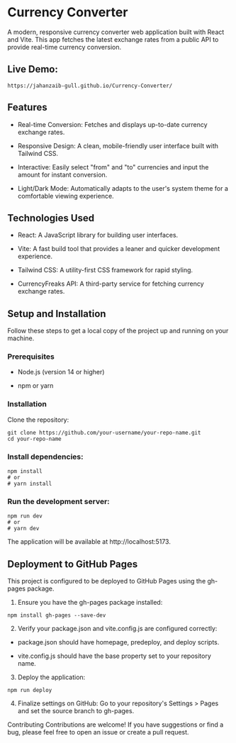 # Currency Converter
A modern, responsive currency converter web application built with React and Vite. This app fetches the latest exchange rates from a public API to provide real-time currency conversion.

## Live Demo:
    https://jahanzaib-gull.github.io/Currency-Converter/

## Features
* Real-time Conversion: Fetches and displays up-to-date currency exchange rates.

* Responsive Design: A clean, mobile-friendly user interface built with Tailwind CSS.

* Interactive: Easily select "from" and "to" currencies and input the amount for instant conversion.

* Light/Dark Mode: Automatically adapts to the user's system theme for a comfortable viewing experience.

## Technologies Used
* React: A JavaScript library for building user interfaces.

* Vite: A fast build tool that provides a leaner and quicker development experience.

* Tailwind CSS: A utility-first CSS framework for rapid styling.

* CurrencyFreaks API: A third-party service for fetching currency exchange rates.

## Setup and Installation
Follow these steps to get a local copy of the project up and running on your machine.

### Prerequisites
* Node.js (version 14 or higher)

* npm or yarn

### Installation
Clone the repository:
```
git clone https://github.com/your-username/your-repo-name.git
cd your-repo-name
```

### Install dependencies:
```
npm install
# or
# yarn install
```

### Run the development server:
```
npm run dev
# or
# yarn dev
```

The application will be available at http://localhost:5173.

## Deployment to GitHub Pages
This project is configured to be deployed to GitHub Pages using the gh-pages package.

1. Ensure you have the gh-pages package installed:
```
npm install gh-pages --save-dev
```

2. Verify your package.json and vite.config.js are configured correctly:

* package.json should have homepage, predeploy, and deploy scripts.

* vite.config.js should have the base property set to your repository name.

3. Deploy the application:
```
npm run deploy
```

4. Finalize settings on GitHub:
Go to your repository's Settings > Pages and set the source branch to gh-pages.

Contributing
Contributions are welcome! If you have suggestions or find a bug, please feel free to open an issue or create a pull request.
